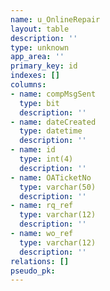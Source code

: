 ```yaml
---
name: u_OnlineRepair
layout: table
description: ''
type: unknown
app_area: ''
primary_key: id
indexes: []
columns:
- name: compMsgSent
  type: bit
  description: ''
- name: dateCreated
  type: datetime
  description: ''
- name: id
  type: int(4)
  description: ''
- name: OATicketNo
  type: varchar(50)
  description: ''
- name: rq_ref
  type: varchar(12)
  description: ''
- name: wo_ref
  type: varchar(12)
  description: ''
relations: []
pseudo_pk: 
---
```


